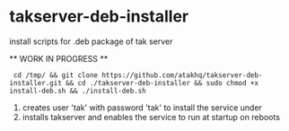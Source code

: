 # takserver-deb-installer
install scripts for .deb package of tak server

** WORK IN PROGRESS **

``` cd /tmp/ && git clone https://github.com/atakhq/takserver-deb-installer.git && cd ./takserver-deb-installer && sudo chmod +x install-deb.sh && ./install-deb.sh```


1. creates user 'tak' with password 'tak' to install the service under
2. installs takserver and enables the service to run at startup on reboots
